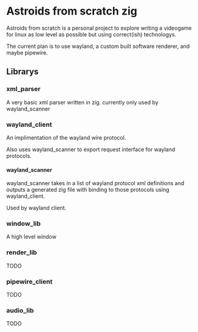 # Astroids from scratch zig

Astroids from scratch is a personal project to explore writing a videogame for linux as low level as possible but using correct(ish) technologys.

The current plan is to use wayland, a custom built software renderer, and maybe pipewire.

## Librarys

### xml_parser

A very basic xml parser written in zig. currently only used by wayland_scanner

### wayland_client

An implimentation of the wayland wire protocol.

Also uses wayland_scanner to export request interface for wayland protocols.

#### wayland_scanner

wayland_scanner takes in a list of wayland protocol xml definitions and outputs a generated zig file with binding to those protocols using wayland_client.

Used by wayland client.

### window_lib

A high level window 

### render_lib

TODO

### pipewire_client

TODO

### audio_lib

TODO
